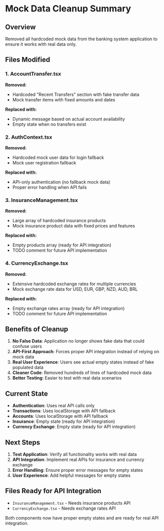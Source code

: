 # Mock Data Cleanup Summary

## Overview
Removed all hardcoded mock data from the banking system application to ensure it works with real data only.

## Files Modified

### 1. AccountTransfer.tsx
**Removed:**
- Hardcoded "Recent Transfers" section with fake transfer data
- Mock transfer items with fixed amounts and dates

**Replaced with:**
- Dynamic message based on actual account availability
- Empty state when no transfers exist

### 2. AuthContext.tsx
**Removed:**
- Hardcoded mock user data for login fallback
- Mock user registration fallback

**Replaced with:**
- API-only authentication (no fallback mock data)
- Proper error handling when API fails

### 3. InsuranceManagement.tsx
**Removed:**
- Large array of hardcoded insurance products
- Mock insurance product data with fixed prices and features

**Replaced with:**
- Empty products array (ready for API integration)
- TODO comment for future API implementation

### 4. CurrencyExchange.tsx
**Removed:**
- Extensive hardcoded exchange rates for multiple currencies
- Mock exchange rate data for USD, EUR, GBP, NZD, AUD, BRL

**Replaced with:**
- Empty exchange rates array (ready for API integration)
- TODO comment for future API implementation

## Benefits of Cleanup

1. **No False Data**: Application no longer shows fake data that could confuse users
2. **API-First Approach**: Forces proper API integration instead of relying on mock data
3. **Real User Experience**: Users see actual empty states instead of fake populated data
4. **Cleaner Code**: Removed hundreds of lines of hardcoded mock data
5. **Better Testing**: Easier to test with real data scenarios

## Current State

- **Authentication**: Uses real API calls only
- **Transactions**: Uses localStorage with API fallback
- **Accounts**: Uses localStorage with API fallback
- **Insurance**: Empty state (ready for API integration)
- **Currency Exchange**: Empty state (ready for API integration)

## Next Steps

1. **Test Application**: Verify all functionality works with real data
2. **API Integration**: Implement real APIs for insurance and currency exchange
3. **Error Handling**: Ensure proper error messages for empty states
4. **User Experience**: Add helpful messages for empty states

## Files Ready for API Integration

- `InsuranceManagement.tsx` - Needs insurance products API
- `CurrencyExchange.tsx` - Needs exchange rates API

Both components now have proper empty states and are ready for real API integration.

